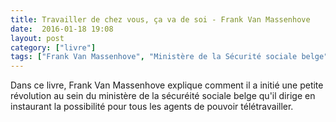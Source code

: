 ```yaml
---
title: Travailler de chez vous, ça va de soi - Frank Van Massenhove
date:  2016-01-18 19:08
layout: post
category: ["livre"]
tags: ["Frank Van Massenhove", "Ministère de la Sécurité sociale belge"]
---
```


Dans ce livre, Frank Van Massenhove explique comment il a initié une petite révolution au sein du ministère de la sécuréité sociale belge qu'il dirige en instaurant la possibilité pour tous les agents de pouvoir télétravailler.
